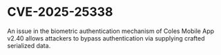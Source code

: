 # CVE-2025-25338

An issue in the biometric authentication mechanism of Coles Mobile App
v2.40 allows attackers to bypass authentication via supplying crafted
serialized data.
